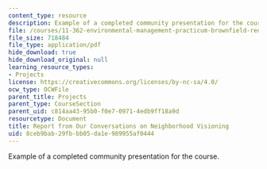 ```yaml
---
content_type: resource
description: Example of a completed community presentation for the course.
file: /courses/11-362-environmental-management-practicum-brownfield-redevelopment-fall-2006/8ceb9bab29fbbb05da1e989955af0444_presentation.pdf
file_size: 718484
file_type: application/pdf
hide_download: true
hide_download_original: null
learning_resource_types:
- Projects
license: https://creativecommons.org/licenses/by-nc-sa/4.0/
ocw_type: OCWFile
parent_title: Projects
parent_type: CourseSection
parent_uid: c814aa43-95b0-f0e7-0971-4edb9ff18a9d
resourcetype: Document
title: Report from Our Conversations on Neighborhood Visioning
uid: 8ceb9bab-29fb-bb05-da1e-989955af0444
---
```

Example of a completed community presentation for the course.